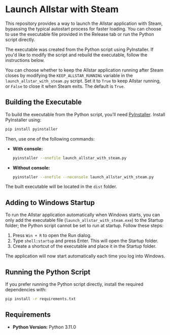 
# Launch Allstar with Steam

This repository provides a way to launch the Allstar application with Steam, bypassing the typical autostart process for faster loading. You can choose to use the executable file provided in the Release tab or run the Python script directly.

The executable was created from the Python script using PyInstaller. If you'd like to modify the script and rebuild the executable, follow the instructions below.

You can choose whether to keep the Allstar application running after Steam closes by modifying the `KEEP_ALLSTAR_RUNNING` variable in the `launch_allstar_with_steam.py` script. Set it to `True` to keep Allstar running, or `False` to close it when Steam exits. The default is `True`.

## Building the Executable

To build the executable from the Python script, you’ll need [PyInstaller](https://pyinstaller.org/en/stable/). Install PyInstaller using:

```bash
pip install pyinstaller
```

Then, use one of the following commands:

- **With console:**  
  ```bash
  pyinstaller --onefile launch_allstar_with_steam.py
  ```

- **Without console:**  
  ```bash
  pyinstaller --onefile --noconsole launch_allstar_with_steam.py
  ```

The built executable will be located in the `dist` folder.

## Adding to Windows Startup

To run the Allstar application automatically when Windows starts, you can only add the executable file (`launch_allstar_with_steam.exe`) to the Startup folder; the Python script cannot be set to run at startup. Follow these steps:

1. Press `Win + R` to open the Run dialog.
2. Type `shell:startup` and press Enter. This will open the Startup folder.
3. Create a shortcut of the executable and place it in the Startup folder.

The application will now start automatically each time you log into Windows.

## Running the Python Script

If you prefer running the Python script directly, install the required dependencies with:

```bash
pip install -r requirements.txt
```

## Requirements

- **Python Version:** Python 3.11.0
